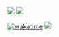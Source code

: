 

![](https://github-readme-stats.vercel.app/api?username=LicasHSG&theme=blue-greenue-green) ![](https://github-readme-stats.vercel.app/api/top-langs/?username=LicasHSG&theme=blue-green)


[![wakatime](https://wakatime.com/badge/user/8ec46e50-f018-49de-b12e-04300da807e8.svg)](https://wakatime.com/@8ec46e50-f018-49de-b12e-04300da807e8)
<a href="https://instagram.com/licashsg" target="_blank"><img src="https://img.shields.io/badge/-Instagram-%23E4405F?style=for-the-badge&logo=instagram&logoColor=white" target="_blank"></a>


